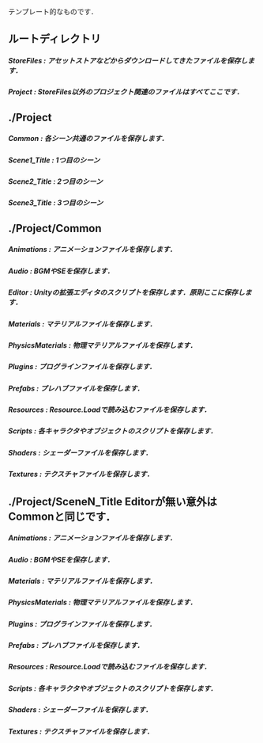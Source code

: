 テンプレート的なものです．

## ルートディレクトリ
##### StoreFiles : アセットストアなどからダウンロードしてきたファイルを保存します．
##### Project : StoreFiles以外のプロジェクト関連のファイルはすべてここです．

## ./Project
##### Common : 各シーン共通のファイルを保存します．
##### Scene1_Title : 1つ目のシーン
##### Scene2_Title : 2つ目のシーン
##### Scene3_Title : 3つ目のシーン

## ./Project/Common
##### Animations : アニメーションファイルを保存します．
##### Audio : BGMやSEを保存します．
##### Editor : Unityの拡張エディタのスクリプトを保存します．原則ここに保存します．
##### Materials : マテリアルファイルを保存します．
##### PhysicsMaterials : 物理マテリアルファイルを保存します．
##### Plugins : プログラインファイルを保存します．
##### Prefabs : プレハブファイルを保存します．
##### Resources : Resource.Loadで読み込むファイルを保存します．
##### Scripts : 各キャラクタやオブジェクトのスクリプトを保存します．
##### Shaders : シェーダーファイルを保存します．
##### Textures : テクスチャファイルを保存します．

## ./Project/SceneN_Title Editorが無い意外はCommonと同じです．
##### Animations : アニメーションファイルを保存します．
##### Audio : BGMやSEを保存します．
##### Materials : マテリアルファイルを保存します．
##### PhysicsMaterials : 物理マテリアルファイルを保存します．
##### Plugins : プログラインファイルを保存します．
##### Prefabs : プレハブファイルを保存します．
##### Resources : Resource.Loadで読み込むファイルを保存します．
##### Scripts : 各キャラクタやオブジェクトのスクリプトを保存します．
##### Shaders : シェーダーファイルを保存します．
##### Textures : テクスチャファイルを保存します．
